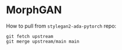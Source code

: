 # MorphGAN 

How to pull from `stylegan2-ada-pytorch` repo:

```
git fetch upstream
git merge upstream/main main
```